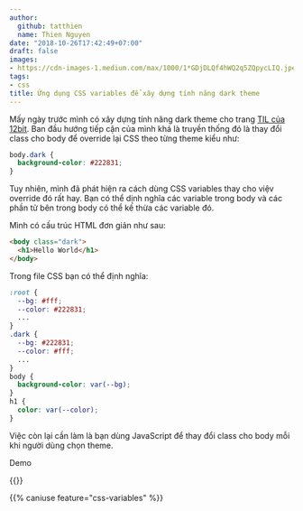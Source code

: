 ```yaml
---
author:
  github: tatthien
  name: Thien Nguyen
date: "2018-10-26T17:42:49+07:00"
draft: false
images:
- https://cdn-images-1.medium.com/max/1000/1*GDjDLQf4hWQ2q5ZQpycLIQ.jpeg
tags:
- css
title: Ứng dụng CSS variables để xây dựng tính năng dark theme
---
```


Mấy ngày trước mình có xây dựng tính năng dark theme cho trang [TIL của 12bit](https://til.12bit.vn/). Ban đầu hướng tiếp cận của mình khá là truyền thống đó là thay đổi class cho body để override lại CSS theo từng theme kiểu như:

```css
body.dark {
  background-color: #222831;
}
```

Tuy nhiên, mình đã phát hiện ra cách dùng CSS variables thay cho việv override đó rất hay. Bạn có thể dịnh nghĩa các variable trong body và các phần tử bên trong body có thể kế thừa các variable đó.

Mình có cấu trúc HTML đơn giản như sau:

```html
<body class="dark">
  <h1>Hello World</h1>
</body>
```

Trong file CSS bạn có thể định nghĩa:

```css
:root {
  --bg: #fff;
  --color: #222831;
  ...
}
.dark {
  --bg: #222831;
  --color: #fff;
  ...
}
body {
  background-color: var(--bg);
}
h1 {
  color: var(--color);
}
```

Việc còn lại cần làm là bạn dùng JavaScript để thay đổi class cho body mỗi khi người dùng chọn theme.

Demo

{{<codepen tatthien LgMKpm>}}

{{% caniuse feature="css-variables" %}}
